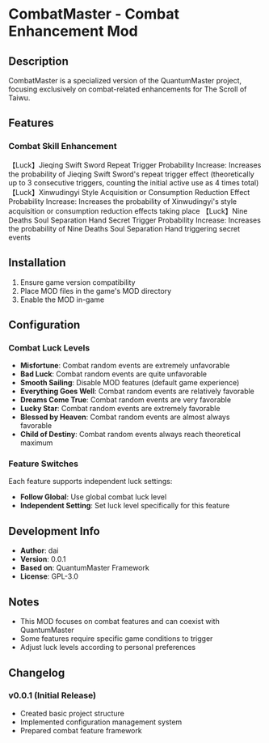 # CombatMaster - Combat Enhancement Mod

## Description
CombatMaster is a specialized version of the QuantumMaster project, focusing exclusively on combat-related enhancements for The Scroll of Taiwu.

## Features

### Combat Skill Enhancement
【Luck】Jieqing Swift Sword Repeat Trigger Probability Increase: Increases the probability of Jieqing Swift Sword's repeat trigger effect (theoretically up to 3 consecutive triggers, counting the initial active use as 4 times total)
【Luck】Xinwudingyi Style Acquisition or Consumption Reduction Effect Probability Increase: Increases the probability of Xinwudingyi's style acquisition or consumption reduction effects taking place
【Luck】Nine Deaths Soul Separation Hand Secret Trigger Probability Increase: Increases the probability of Nine Deaths Soul Separation Hand triggering secret events

## Installation
1. Ensure game version compatibility
2. Place MOD files in the game's MOD directory
3. Enable the MOD in-game

## Configuration
### Combat Luck Levels
- **Misfortune**: Combat random events are extremely unfavorable
- **Bad Luck**: Combat random events are quite unfavorable
- **Smooth Sailing**: Disable MOD features (default game experience)
- **Everything Goes Well**: Combat random events are relatively favorable
- **Dreams Come True**: Combat random events are very favorable
- **Lucky Star**: Combat random events are extremely favorable
- **Blessed by Heaven**: Combat random events are almost always favorable
- **Child of Destiny**: Combat random events always reach theoretical maximum

### Feature Switches
Each feature supports independent luck settings:
- **Follow Global**: Use global combat luck level
- **Independent Setting**: Set luck level specifically for this feature

## Development Info
- **Author**: dai
- **Version**: 0.0.1
- **Based on**: QuantumMaster Framework
- **License**: GPL-3.0

## Notes
- This MOD focuses on combat features and can coexist with QuantumMaster
- Some features require specific game conditions to trigger
- Adjust luck levels according to personal preferences

## Changelog
### v0.0.1 (Initial Release)
- Created basic project structure
- Implemented configuration management system
- Prepared combat feature framework